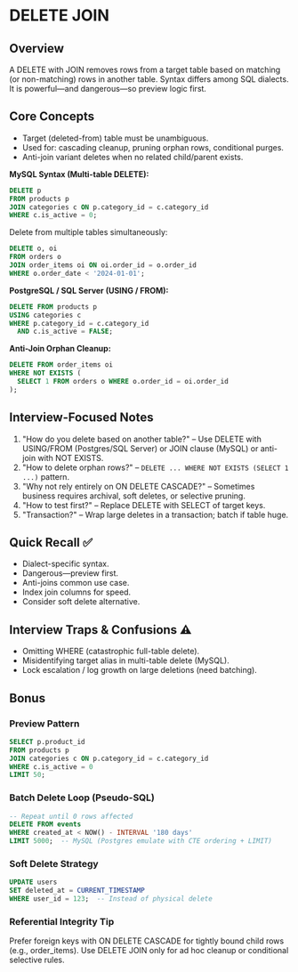 # DELETE JOIN

## Overview
A DELETE with JOIN removes rows from a target table based on matching (or non-matching) rows in another table. Syntax differs among SQL dialects. It is powerful—and dangerous—so preview logic first.

## Core Concepts
- Target (deleted-from) table must be unambiguous.
- Used for: cascading cleanup, pruning orphan rows, conditional purges.
- Anti-join variant deletes when no related child/parent exists.

**MySQL Syntax (Multi-table DELETE):**
```sql
DELETE p
FROM products p
JOIN categories c ON p.category_id = c.category_id
WHERE c.is_active = 0;
```
Delete from multiple tables simultaneously:
```sql
DELETE o, oi
FROM orders o
JOIN order_items oi ON oi.order_id = o.order_id
WHERE o.order_date < '2024-01-01';
```

**PostgreSQL / SQL Server (USING / FROM):**
```sql
DELETE FROM products p
USING categories c
WHERE p.category_id = c.category_id
  AND c.is_active = FALSE;
```

**Anti-Join Orphan Cleanup:**
```sql
DELETE FROM order_items oi
WHERE NOT EXISTS (
  SELECT 1 FROM orders o WHERE o.order_id = oi.order_id
);
```

## Interview-Focused Notes
1. "How do you delete based on another table?" – Use DELETE with USING/FROM (Postgres/SQL Server) or JOIN clause (MySQL) or anti-join with NOT EXISTS.
2. "How to delete orphan rows?" – `DELETE ... WHERE NOT EXISTS (SELECT 1 ...)` pattern.
3. "Why not rely entirely on ON DELETE CASCADE?" – Sometimes business requires archival, soft deletes, or selective pruning.
4. "How to test first?" – Replace DELETE with SELECT of target keys.
5. "Transaction?" – Wrap large deletes in a transaction; batch if table huge.

## Quick Recall ✅
- Dialect-specific syntax.
- Dangerous—preview first.
- Anti-joins common use case.
- Index join columns for speed.
- Consider soft delete alternative.

## Interview Traps & Confusions ⚠️
- Omitting WHERE (catastrophic full-table delete).
- Misidentifying target alias in multi-table delete (MySQL).
- Lock escalation / log growth on large deletions (need batching).

## Bonus
### Preview Pattern
```sql
SELECT p.product_id
FROM products p
JOIN categories c ON p.category_id = c.category_id
WHERE c.is_active = 0
LIMIT 50;
```

### Batch Delete Loop (Pseudo-SQL)
```sql
-- Repeat until 0 rows affected
DELETE FROM events
WHERE created_at < NOW() - INTERVAL '180 days'
LIMIT 5000;  -- MySQL (Postgres emulate with CTE ordering + LIMIT)
```

### Soft Delete Strategy
```sql
UPDATE users
SET deleted_at = CURRENT_TIMESTAMP
WHERE user_id = 123;  -- Instead of physical delete
```

### Referential Integrity Tip
Prefer foreign keys with ON DELETE CASCADE for tightly bound child rows (e.g., order_items). Use DELETE JOIN only for ad hoc cleanup or conditional selective rules.

